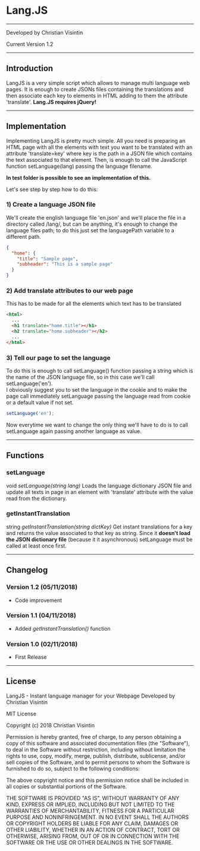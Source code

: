 # Lang.JS

---

Developed by Christian Visintin

Current Version 1.2

---

## Introduction

LangJS is a very simple script which allows to manage multi language web pages. It is enough to create JSONs files containing the translations and then associate each key to elements in HTML adding to them the attribute 'translate'.
**Lang.JS requires jQuery!**

---

## Implementation

Implementing LangJS is pretty much simple. All you need is preparing an HTML page with all the elements with text you want to be translated with an attribute 'translate=key' where key is the path in a JSON file which contains the text associated to that element. Then, is enough to call the JavaScript function setLanguage(lang) passing the language filename.  

**In test folder is possible to see an implementation of this.**

Let's see step by step how to do this:

### 1) Create a language JSON file

We'll create the english language file 'en.json' and we'll place the file in a directory called /lang/, but can be anything, it's enough to change the language files path; to do this just set the languagePath variable to a different path.

```json
{
  "home": {
    "title": "Sample page",
    "subheader": "This is a sample page"
  }
}
```

### 2) Add translate attributes to our web page

This has to be made for all the elements which text has to be translated

```html
<html>
  ...
  <h1 translate="home.title"></h1>
  <h2 translate="home.subheader"></h2>
  ...
</html>
```

### 3) Tell our page to set the language

To do this is enough to call setLanguage() function passing a string which is the name of the JSON language file, so in this case we'll call setLanguage('en').  
I obviously suggest you to set the language in the cookie and to make the page call immediately setLanguage passing the language read from cookie or a default value if not set.

```js
setLanguage('en');
```

Now everytime we want to change the only thing we'll have to do is to call setLanguage again passing another language as value.

---

## Functions

### setLanguage

void *setLanguage(string lang)*
Loads the language dictionary JSON file and update all texts in page in an element with 'translate' attribute with the value read from the dictionary.

### getInstantTranslation

string *getInstantTranslation(string dictKey)*
Get instant translations for a key and returns the value associated to that key as string.
Since it **doesn't load the JSON dictionary file** (because it it asynchronous) setLanguage must be called at least once first.

---

## Changelog

### Version 1.2 (05/11/2018)

* Code improvement

### Version 1.1 (04/11/2018)

* Added *getInstantTranslation()* function

### Version 1.0 (02/11/2018)

* First Release

---

## License

LangJS - Instant language manager for your Webpage
Developed by Christian Visintin

MIT License

Copyright (c) 2018 Christian Visintin

Permission is hereby granted, free of charge, to any person obtaining a copy
of this software and associated documentation files (the "Software"), to deal
in the Software without restriction, including without limitation the rights
to use, copy, modify, merge, publish, distribute, sublicense, and/or sell
copies of the Software, and to permit persons to whom the Software is
furnished to do so, subject to the following conditions:

The above copyright notice and this permission notice shall be included in all
copies or substantial portions of the Software.

THE SOFTWARE IS PROVIDED "AS IS", WITHOUT WARRANTY OF ANY KIND, EXPRESS OR
IMPLIED, INCLUDING BUT NOT LIMITED TO THE WARRANTIES OF MERCHANTABILITY,
FITNESS FOR A PARTICULAR PURPOSE AND NONINFRINGEMENT. IN NO EVENT SHALL THE
AUTHORS OR COPYRIGHT HOLDERS BE LIABLE FOR ANY CLAIM, DAMAGES OR OTHER
LIABILITY, WHETHER IN AN ACTION OF CONTRACT, TORT OR OTHERWISE, ARISING FROM,
OUT OF OR IN CONNECTION WITH THE SOFTWARE OR THE USE OR OTHER DEALINGS IN THE
SOFTWARE.
